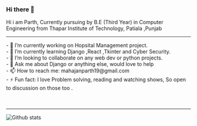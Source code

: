 ### Hi there 👋
Hi i am Parth, Currently pursuing by B.E (Third Year) in Computer Engineering from Thapar Institute of Technology, Patiala ,Punjab
<hr>
<!--
**mahajanparth19/mahajanparth19** is a ✨ _special_ ✨ repository because its `README.md` (this file) appears on your GitHub profile.
-->
- 🔭 I’m currently working on Hopsital Management project. <br>
- 🌱 I’m currently learning Django ,React ,Tkinter and Cyber Security. <br> 
- 👯 I’m looking to collaborate on any web dev or python projects. <br>
- 💬 Ask me about Django or anything else, would love to help <br>
- 📫 How to reach me: mahajanparth19@gmail.com <br>
- ⚡ Fun fact: I love Problem solving, reading and watching shows, So open to discussion on those too . <br>

<br>
<br>
<HR>
  
![Github stats](https://github-readme-stats.vercel.app/api?username=mahajanparth19&color=blue)

<br>

